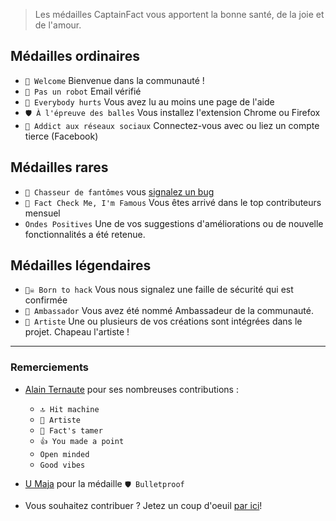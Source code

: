 > Les médailles CaptainFact vous apportent la bonne santé, de la joie et de l'amour.

## Médailles ordinaires

* `🎉 Welcome` Bienvenue dans la communauté !
* `🤖 Pas un robot` Email vérifié
* `🎸 Everybody hurts` Vous avez lu au moins une page de l'aide
* `🛡️ À l'épreuve des balles` Vous installez l'extension Chrome ou Firefox
* `💉 Addict aux réseaux sociaux` Connectez-vous avec ou liez un compte tierce (Facebook)

## Médailles rares

* `👻 Chasseur de fantômes` vous [signalez un bug](/help/bug_report)
* `🌟 Fact Check Me, I'm Famous` Vous êtes arrivé dans le top contributeurs mensuel
* `Ondes Positives` Une de vos suggestions d'améliorations ou de nouvelle fonctionnalités a été retenue.

## Médailles légendaires

* `🏴‍☠️ Born to hack` Vous nous signalez une faille de sécurité qui est confirmée
* `📁 Ambassador` Vous avez été nommé Ambassadeur de la communauté.
* `📁 Artiste` Une ou plusieurs de vos créations sont intégrées dans le projet. Chapeau l'artiste !

----------------------

### Remerciements

* [Alain Ternaute](https://captainfact.io/u/justinternet) pour ses nombreuses contributions :
  - `🔝 Hit machine`
  - `🎨 Artiste`
  - `🐅 Fact's tamer`
  - `👍 You made a point`
  - `Open minded`
  - `Good vibes`

* [U Maja](https://society6.com/rabbitball) pour la médaille `🛡️ Bulletproof`

* Vous souhaitez contribuer ? Jetez un coup d'oeuil [par ici](https://github.com/CaptainFact/captain-fact-frontend/issues/6)!
